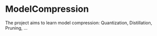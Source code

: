 # ModelCompression
The project aims to learn model compression: Quantization, Distillation, Pruning, ...
